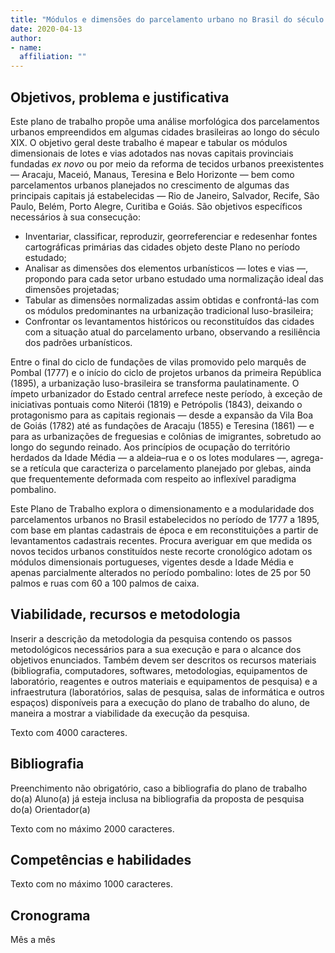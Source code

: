 ```yaml
---
title: "Módulos e dimensões do parcelamento urbano no Brasil do século XIX"
date: 2020-04-13
author:
- name: 
  affiliation: ""
---
```


## Objetivos, problema e justificativa

Este plano de trabalho propõe uma análise morfológica dos parcelamentos
urbanos empreendidos em algumas cidades brasileiras ao longo do século
XIX. O objetivo geral deste trabalho é mapear e tabular os módulos
dimensionais de lotes e vias adotados nas novas capitais provinciais
fundadas *ex novo* ou por meio da reforma de tecidos urbanos
preexistentes — Aracaju, Maceió, Manaus, Teresina e Belo Horizonte — bem
como parcelamentos urbanos planejados no crescimento de algumas das
principais capitais já estabelecidas — Rio de Janeiro, Salvador, Recife,
São Paulo, Belém, Porto Alegre, Curitiba e Goiás. São objetivos
específicos necessários à sua consecução:

  - Inventariar, classificar, reproduzir, georreferenciar e redesenhar
    fontes cartográficas primárias das cidades objeto deste Plano no
    período estudado;
  - Analisar as dimensões dos elementos urbanísticos — lotes e vias —,
    propondo para cada setor urbano estudado uma normalização ideal das
    dimensões projetadas;
  - Tabular as dimensões normalizadas assim obtidas e confrontá-las com
    os módulos predominantes na urbanização tradicional luso-brasileira;
  - Confrontar os levantamentos históricos ou reconstituídos das cidades
    com a situação atual do parcelamento urbano, observando a
    resiliência dos padrões urbanísticos.

Entre o final do ciclo de fundações de vilas promovido pelo marquês de
Pombal (1777) e o início do ciclo de projetos urbanos da primeira
República (1895), a urbanização luso-brasileira se transforma
paulatinamente. O ímpeto urbanizador do Estado central arrefece neste
período, à exceção de iniciativas pontuais como Niterói (1819) e
Petrópolis (1843), deixando o protagonismo para as capitais regionais —
desde a expansão da Vila Boa de Goiás (1782) até as fundações de Aracaju
(1855) e Teresina (1861) — e para as urbanizações de freguesias e
colônias de imigrantes, sobretudo ao longo do segundo reinado. Aos
princípios de ocupação do território herdados da Idade Média — a
aldeia–rua e o os lotes modulares —, agrega-se a retícula que
caracteriza o parcelamento planejado por glebas, ainda que
frequentemente deformada com respeito ao inflexível paradigma pombalino.

Este Plano de Trabalho explora o dimensionamento e a modularidade dos
parcelamentos urbanos no Brasil estabelecidos no período de 1777 a 1895,
com base em plantas cadastrais de época e em reconstituições a partir de
levantamentos cadastrais recentes. Procura averiguar em que medida os
novos tecidos urbanos constituídos neste recorte cronológico adotam os
módulos dimensionais portugueses, vigentes desde a Idade Média e apenas
parcialmente alterados no período pombalino: lotes de 25 por 50 palmos e
ruas com 60 a 100 palmos de caixa.

## Viabilidade, recursos e metodologia

Inserir a descrição da metodologia da pesquisa contendo os passos
metodológicos necessários para a sua execução e para o alcance dos
objetivos enunciados. Também devem ser descritos os recursos materiais
(bibliografia, computadores, softwares, metodologias, equipamentos de
laboratório, reagentes e outros materiais e equipamentos de pesquisa) e
a infraestrutura (laboratórios, salas de pesquisa, salas de informática
e outros espaços) disponíveis para a execução do plano de trabalho do
aluno, de maneira a mostrar a viabilidade da execução da pesquisa.

Texto com 4000 caracteres.

## Bibliografia

Preenchimento não obrigatório, caso a bibliografia do plano de trabalho
do(a) Aluno(a) já esteja inclusa na bibliografia da proposta de pesquisa
do(a) Orientador(a)

Texto com no máximo 2000 caracteres.

## Competências e habilidades

Texto com no máximo 1000 caracteres.

## Cronograma

Mês a mês
